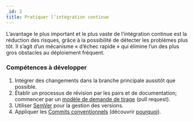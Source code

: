 ```yaml
---
_id: 2
title: Pratiquer l’intégration continue
---
```


L’avantage le plus important et le plus vaste de l’intégration continue est la réduction des risques, grâce à la possibilité de détecter les problèmes plus tôt. Il s’agit d’un mécanisme « d’échec rapide » qui élimine l’un des plus gros obstacles au déploiement fréquent.

<h3>Compétences à développer</h3>

1. Intégrer des changements dans la branche principale aussitôt que possible.
2. Établir un processus de révision par les pairs et de documentation; commencer par un [modèle de demande de tirage](https://github.com/cds-snc/.github/blob/master/pull_request_template.md) (pull request).
3. Utiliser [SemVer](https://semver.org/) pour la gestion des versions.
4. Appliquer les [Commits conventionnels](https://www.conventionalcommits.org/fr/v1.0.0/) (découvrir [pourquoi](https://www.conventionalcommits.org/fr/v1.0.0/#pourquoi-utiliser-conventional-commits)).